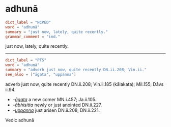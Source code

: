 # adhunā

``` toml
dict_label = "NCPED"
word = "adhunā"
summary = "just now, lately, quite recently."
grammar_comment = "ind."
```

just now, lately, quite recently.

--------------------

``` toml
dict_label = "PTS"
word = "adhunā"
summary = "adverb just now, quite recently DN.ii.208; Vin.ii."
see_also = ["āgata", "uppanna"]
```

adverb just now, quite recently DN.ii.208; Vin.ii.185 (kālakata); Mil.155; Dāvs ii.94.

* *\-[āgata](āgata.md)* a new comer MN.i.457; Ja.ii.105.
* *\-ābhisitta* newly or just anointed DN.ii.227.
* *\-[uppanna](uppanna.md)* just arisen DN.ii.208, DN.ii.221.

Vedic adhunā

